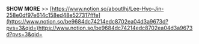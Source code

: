 
__SHOW MORE__ >> [https://www.notion.so/aboutlhj/Lee-Hyo-Jin-258e0df97e614c158ed48e527317fffe](https://www.notion.so/be9684dc74214edc8702ea04d3a9673d?pvs=3&qid=)https://www.notion.so/be9684dc74214edc8702ea04d3a9673d?pvs=3&qid=
